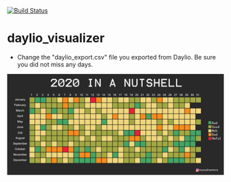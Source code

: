 [![Build Status](https://travis-ci.org/joemccann/dillinger.svg?branch=master)](https://travis-ci.org/joemccann/dillinger)

# daylio_visualizer
- Change the "daylio_export.csv" file you exported from Daylio. Be sure you did not miss any days.

![Photo](https://github.com/kayraucklnc/daylio_visualizer/blob/gh-pages/daylioLegendInsta.png?raw=true)
